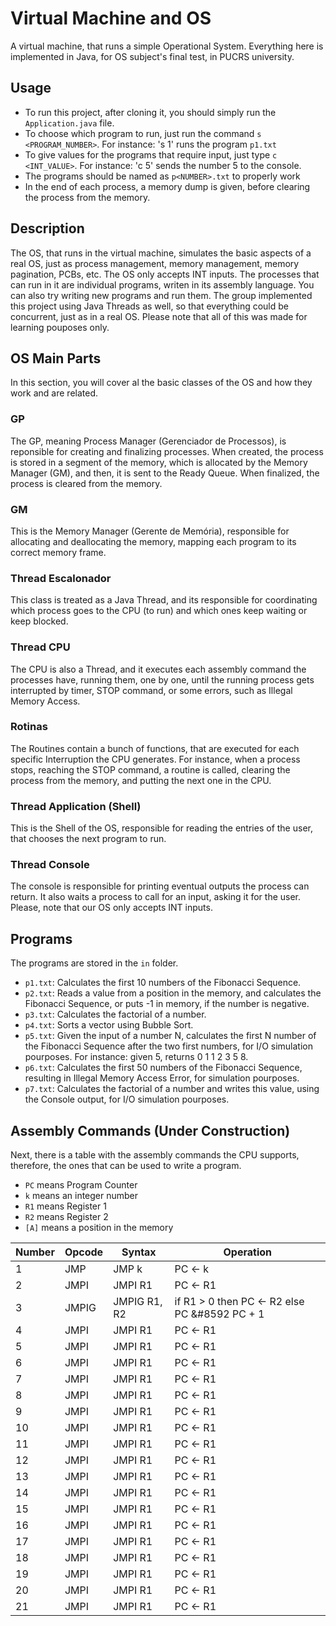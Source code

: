 # Virtual Machine and OS
A virtual machine, that runs a simple Operational System. Everything here is implemented in Java, for OS subject's final test, in PUCRS university. 

## Usage
- To run this project, after cloning it, you should simply run the ```Application.java``` file.
- To choose which program to run, just run the command ```s <PROGRAM_NUMBER>```. For instance: 's 1' runs the program ```p1.txt```
- To give values for the programs that require input, just type ``` c <INT_VALUE> ```. For instance: 'c 5' sends the number 5 to the console.
- The programs should be named as ```p<NUMBER>.txt``` to properly work
- In the end of each process, a memory dump is given, before clearing the process from the memory.

## Description
The OS, that runs in the virtual machine, simulates the basic aspects of a real OS, just as process management, memory management, memory pagination, PCBs, etc. The OS only accepts INT inputs. The processes that can run in it are individual programs, writen in its assembly language. You can also try writing new programs and run them. The group implemented this project using Java Threads as well, so that everything could be concurrent, just as in a real OS. Please note that all of this was made for learning pouposes only.

## OS Main Parts
In this section, you will cover al the basic classes of the OS and how they work and are related.

### GP
The GP, meaning Process Manager (Gerenciador de Processos), is reponsible for creating and finalizing processes. When created, the process is stored in a segment of the memory, which is allocated by the Memory Manager (GM), and then, it is sent to the Ready Queue. When finalized, the process is cleared from the memory. 

### GM
This is the Memory Manager (Gerente de Memória), responsible for allocating and deallocating the memory, mapping each program to its correct memory frame.

### Thread Escalonador
This class is treated as a Java Thread, and its responsible for coordinating which process goes to the CPU (to run) and which ones keep waiting or keep blocked.

### Thread CPU
The CPU is also a Thread, and it executes each assembly command the processes have, running them, one by one, until the running process gets interrupted by timer, STOP command, or some errors, such as Illegal Memory Access.

### Rotinas
The Routines contain a bunch of functions, that are executed for each specific Interruption the CPU generates. For instance, when a process stops, reaching the STOP command, a routine is called, clearing the process from the memory, and putting the next one in the CPU.

### Thread Application (Shell)
This is the Shell of the OS, responsible for reading the entries of the user, that chooses the next program to run.

### Thread Console
The console is responsible for printing eventual outputs the process can return. It also waits a process to call for an input, asking it for the user. Please, note that our OS only accepts INT inputs.


## Programs
The programs are stored in the ```in``` folder.
 - ```p1.txt```: Calculates the first 10 numbers of the Fibonacci Sequence.
 - ```p2.txt```: Reads a value from a position in the memory, and calculates the Fibonacci Sequence, or puts -1 in memory, if the number is negative.
 - ```p3.txt```: Calculates the factorial of a number.
 - ```p4.txt```: Sorts a  vector using Bubble Sort.
 - ```p5.txt```: Given the input of a number N, calculates the first N number of the Fibonacci Sequence after the two first numbers, for I/O simulation pourposes. For instance: given 5, returns 0 1 1 2 3 5 8.
 - ```p6.txt```: Calculates the first 50 numbers of the Fibonacci Sequence, resulting in Illegal Memory Access Error, for simulation pourposes.
 - ```p7.txt```: Calculates the factorial of a number and writes this value, using the Console output, for I/O simulation pourposes.
 
 ## Assembly Commands (Under Construction)
 Next, there is a table with the assembly commands the CPU supports, therefore, the ones that can be used to write a program.
- ``` PC ``` means Program Counter
-  ``` k ``` means an integer number
-  ``` R1 ``` means Register 1
-  ``` R2 ``` means Register 2
-  ``` [A] ``` means a position in the memory
 
| Number  |  Opcode  | Syntax  |  Operation  |
| ------- | -------- | ------- | ----------- |
| 1 | JMP | JMP k | PC &#8592; k |
| 2 | JMPI | JMPI R1 | PC &#8592; R1 |
| 3 | JMPIG | JMPIG R1, R2 | if R1 > 0 then PC &#8592; R2 else PC &#8592 PC + 1 |
| 4 | JMPI | JMPI R1 | PC &#8592; R1 |
| 5 | JMPI | JMPI R1 | PC &#8592; R1 |
| 6 | JMPI | JMPI R1 | PC &#8592; R1 |
| 7 | JMPI | JMPI R1 | PC &#8592; R1 |
| 8 | JMPI | JMPI R1 | PC &#8592; R1 |
| 9 | JMPI | JMPI R1 | PC &#8592; R1 |
| 10 | JMPI | JMPI R1 | PC &#8592; R1 |
| 11 | JMPI | JMPI R1 | PC &#8592; R1 |
| 12 | JMPI | JMPI R1 | PC &#8592; R1 |
| 13 | JMPI | JMPI R1 | PC &#8592; R1 |
| 14 | JMPI | JMPI R1 | PC &#8592; R1 |
| 15 | JMPI | JMPI R1 | PC &#8592; R1 |
| 16 | JMPI | JMPI R1 | PC &#8592; R1 |
| 17 | JMPI | JMPI R1 | PC &#8592; R1 |
| 18 | JMPI | JMPI R1 | PC &#8592; R1 |
| 19 | JMPI | JMPI R1 | PC &#8592; R1 |
| 20 | JMPI | JMPI R1 | PC &#8592; R1 |
| 21 | JMPI | JMPI R1 | PC &#8592; R1 |
